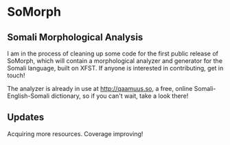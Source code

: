 SoMorph
=======

Somali Morphological Analysis
-----------------------------


I am in the process of cleaning up some code for the first public 
release of SoMorph, which will contain a morphological analyzer 
and generator for the Somali language, built on XFST. If anyone is
interested in contributing, get in touch!

The analyzer is already in use at http://qaamuus.so, a free, online 
Somali-English-Somali dictionary, so if you can't wait, take a look there!


Updates
-------

Acquiring more resources. Coverage improving!